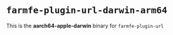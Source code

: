 # `farmfe-plugin-url-darwin-arm64`

This is the **aarch64-apple-darwin** binary for `farmfe-plugin-url`

